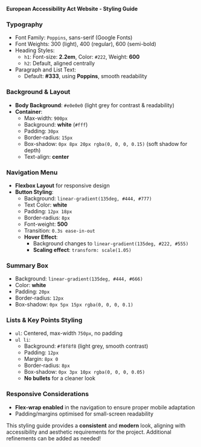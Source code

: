 **European Accessibility Act Website - Styling Guide**

### **Typography**
- Font Family: `Poppins`, sans-serif (Google Fonts)
- Font Weights: 300 (light), 400 (regular), 600 (semi-bold)
- Heading Styles:
  - `h1`: Font-size: **2.2em**, Color: `#222`, Weight: **600**
  - `h2`: Default, aligned centrally
- Paragraph and List Text:
  - Default: **#333**, using **Poppins**, smooth readability

### **Background & Layout**
- **Body Background**: `#e0e0e0` (light grey for contrast & readability)
- **Container**:
  - Max-width: `900px`
  - Background: **white** (`#fff`)
  - Padding: `30px`
  - Border-radius: `15px`
  - Box-shadow: `0px 8px 20px rgba(0, 0, 0, 0.15)` (soft shadow for depth)
  - Text-align: **center**

### **Navigation Menu**
- **Flexbox Layout** for responsive design
- **Button Styling**:
  - Background: `linear-gradient(135deg, #444, #777)`
  - Text Color: **white**
  - Padding: `12px 18px`
  - Border-radius: `8px`
  - Font-weight: **500**
  - Transition: `0.3s ease-in-out`
  - **Hover Effect**:
    - Background changes to `linear-gradient(135deg, #222, #555)`
    - **Scaling effect**: `transform: scale(1.05)`

### **Summary Box**
- Background: `linear-gradient(135deg, #444, #666)`
- Color: **white**
- Padding: `20px`
- Border-radius: `12px`
- Box-shadow: `0px 5px 15px rgba(0, 0, 0, 0.1)`

### **Lists & Key Points Styling**
- `ul`: Centered, max-width `750px`, no padding
- `ul li`:
  - Background: `#f8f8f8` (light grey, smooth contrast)
  - Padding: `12px`
  - Margin: `8px 0`
  - Border-radius: `8px`
  - Box-shadow: `0px 3px 10px rgba(0, 0, 0, 0.05)`
  - **No bullets** for a cleaner look

### **Responsive Considerations**
- **Flex-wrap enabled** in the navigation to ensure proper mobile adaptation
- Padding/margins optimised for small-screen readability

This styling guide provides a **consistent** and **modern** look, aligning with accessibility and aesthetic requirements for the project. Additional refinements can be added as needed!

